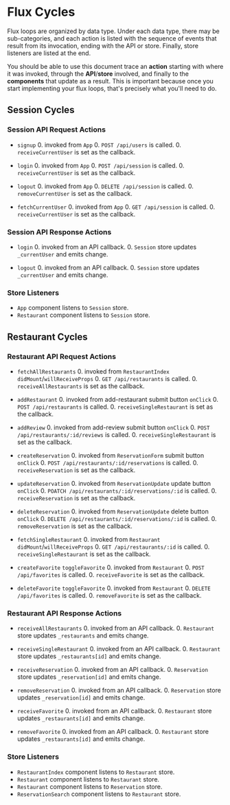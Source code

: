 # Flux Cycles

Flux loops are organized by data type. Under each data type, there may
be sub-categories, and each action is listed with the sequence of events
that result from its invocation, ending with the API or store. Finally,
store listeners are listed at the end.

You should be able to use this document trace an **action** starting
with where it was invoked, through the **API**/**store** involved, and
finally to the **components** that update as a result. This is important
because once you start implementing your flux loops, that's precisely
what you'll need to do.

## Session Cycles

### Session API Request Actions

* `signup`
  0. invoked from `App`
  0. `POST /api/users` is called.
  0. `receiveCurrentUser` is set as the callback.

* `login`
  0. invoked from `App`
  0. `POST /api/session` is called.
  0. `receiveCurrentUser` is set as the callback.

* `logout`
  0. invoked from `App`
  0. `DELETE /api/session` is called.
  0. `removeCurrentUser` is set as the callback.

* `fetchCurrentUser`
  0. invoked from `App`
  0. `GET /api/session` is called.
  0. `receiveCurrentUser` is set as the callback.

### Session API Response Actions

* `login`
  0. invoked from an API callback.
  0. `Session` store updates `_currentUser` and emits change.

* `logout`
  0. invoked from an API callback.
  0. `Session` store updates `_currentUser` and emits change.

### Store Listeners

* `App` component listens to `Session` store.
* `Restaurant` component listens to `Session` store.


## Restaurant Cycles

### Restaurant API Request Actions

* `fetchAllRestaurants`
  0. invoked from `RestaurantIndex` `didMount`/`willReceiveProps`
  0. `GET /api/restaurants` is called.
  0. `receiveAllRestaurants` is set as the callback.

* `addRestaurant`
  0. invoked from add-restaurant submit button `onClick`
  0. `POST /api/restaurants` is called.
  0. `receiveSingleRestaurant` is set as the callback.

* `addReview`
  0. invoked from add-review submit button `onClick`
  0. `POST /api/restaurants/:id/reviews` is called.
  0. `receiveSingleRestaurant` is set as the callback.

* `createReservation`
  0. invoked from `ReservationForm` submit button `onClick`
  0. `POST /api/restaurants/:id/reservations` is called.
  0. `receiveReservation` is set as the callback.

* `updateReservation`
  0. invoked from `ReservationUpdate` update button `onClick`
  0. `POATCH /api/restaurants/:id/reservations/:id` is called.
  0. `receiveReservation` is set as the callback.

* `deleteReservation`
  0. invoked from `ReservationUpdate` delete button `onClick`
  0. `DELETE /api/restaurants/:id/reservations/:id` is called.
  0. `removeReservation` is set as the callback.

* `fetchSingleRestaurant`
  0. invoked from `Restaurant` `didMount`/`willReceiveProps`
  0. `GET /api/restaurants/:id` is called.
  0. `receiveSingleRestaurant` is set as the callback.

* `createFavorite` `toggleFavorite`
  0. invoked from `Restaurant`
  0. `POST /api/favorites` is called.
  0. `receiveFavorite` is set as the callback.

* `deleteFavorite` `toggleFavorite`
  0. invoked from `Restaurant`
  0. `DELETE /api/favorites` is called.
  0. `removeFavorite` is set as the callback.

### Restaurant API Response Actions

* `receiveAllRestaurants`
  0. invoked from an API callback.
  0. `Restaurant` store updates `_restaurants` and emits change.

* `receiveSingleRestaurant`
  0. invoked from an API callback.
  0. `Restaurant` store updates `_restaurants[id]` and emits change.

* `receiveReservation`
  0. invoked from an API callback.
  0. `Reservation` store updates `_reservation[id]` and emits change.

* `removeReservation`
  0. invoked from an API callback.
  0. `Reservation` store updates `_reservation[id]` and emits change.

* `receiveFavorite`
  0. invoked from an API callback.
  0. `Restaurant` store updates `_restaurants[id]` and emits change.

* `removeFavorite`
  0. invoked from an API callback.
  0. `Restaurant` store updates `_restaurants[id]` and emits change.

### Store Listeners

* `RestaurantIndex` component listens to `Restaurant` store.
* `Restaurant` component listens to `Restaurant` store.
* `Restaurant` component listens to `Reservation` store.
* `ReservationSearch` component listens to `Restaurant` store.
